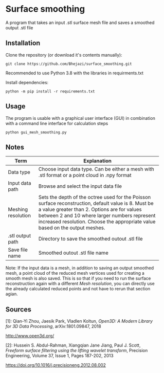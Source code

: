 # Surface smoothing
A program that takes an input .stl surface mesh file and saves a smoothed output .stl file

## Installation
Clone the repository (or download it's contents manually):
```shell
git clone https://github.com/Bhejazi/surface_smoothing.git
```
Recommended to use Python 3.8 with the libraries in requirments.txt

Install dependencies:
```shell
python -m pip install -r requirements.txt
```

## Usage
The program is usable with a graphical user interface (GUI) in combination with a command line interface for calculation steps
```shell
python gui_mesh_smoothing.py
```

## Notes
| Term | Explanation |
|------|-------------|
| Data type | Choose input data type. Can be either a mesh with .stl format or a point cloud in .npy format |
| Input data path | Browse and select the input data file |
| Meshing resolution  | Sets the depth of the octree used for the Poisson surface reconstruction, default value is 8. Must be a value greater than 2. Options are for values between 2 and 10 where larger numbers represent increased resolution. Choose the appropriate value based on the output meshes. |
| .stl output path | Directory to save the smoothed outout .stl file |
| Save file name | Smoothed outout .stl file name |

Note: If the input data is a mesh, in addition to saving an output smoothed mesh, a point cloud of the reduced mesh vertices used for creating a smooth mesh is also saved. This is so that if you need to run the surface reconstruction again with a different _Mesh resolution_, you can directly use the already calculated reduced points and not have to rerun that section agian.

## Sources
[1]: Qian-Yi Zhou, Jaesik Park, Vladlen Koltun, _Open3D: A Modern Library for 3D Data Processing_, arXiv:1801.09847, 2018

http://www.open3d.org/

[2]: Hussein S. Abdul-Rahman, Xiangqian Jane Jiang, Paul J. Scott, _Freeform surface filtering using the lifting wavelet transform_, Precision Engineering, Volume 37, Issue 1, Pages 187-202, 2013

https://doi.org/10.1016/j.precisioneng.2012.08.002
